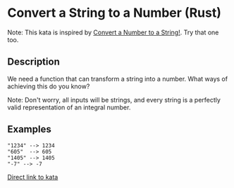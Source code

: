 # Convert a String to a Number (Rust)

Note: This kata is inspired by [Convert a Number to a String!](http://www.codewars.com/kata/convert-a-number-to-a-string/). Try that one too.

## Description

We need a function that can transform a string into a number. What ways of achieving this do you know?

Note: Don't worry, all inputs will be strings, and every string is a perfectly valid representation of an integral number.

## Examples

```shell
"1234" --> 1234
"605"  --> 605
"1405" --> 1405
"-7" --> -7
```

[Direct link to kata](https://www.codewars.com/kata/544675c6f971f7399a000e79/train/rust)
